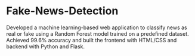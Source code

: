 # Fake-News-Detection
Developed a machine learning-based web application to classify news as real or fake using a Random Forest model trained on a predefined dataset. Achieved 99.6% accuracy and built the frontend with HTML/CSS and backend with Python and Flask.
